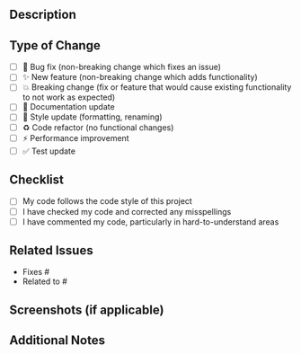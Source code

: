 ## Description
<!-- Provide a clear and concise description of your changes -->

## Type of Change
<!-- Put an `x` in all the boxes that apply -->
- [ ] 🐛 Bug fix (non-breaking change which fixes an issue)
- [ ] ✨ New feature (non-breaking change which adds functionality)
- [ ] 💥 Breaking change (fix or feature that would cause existing functionality to not work as expected)
- [ ] 📝 Documentation update
- [ ] 🎨 Style update (formatting, renaming)
- [ ] ♻️ Code refactor (no functional changes)
- [ ] ⚡️ Performance improvement
- [ ] ✅ Test update

## Checklist
<!-- Put an `x` in all the boxes that apply -->
- [ ] My code follows the code style of this project
- [ ] I have checked my code and corrected any misspellings
- [ ] I have commented my code, particularly in hard-to-understand areas

## Related Issues
<!-- Link related issues below. Insert the issue link or reference -->
- Fixes #
- Related to #

## Screenshots (if applicable)
<!-- Add screenshots to help explain your changes -->

## Additional Notes
<!-- Add any additional notes or context about the pull request here --> 